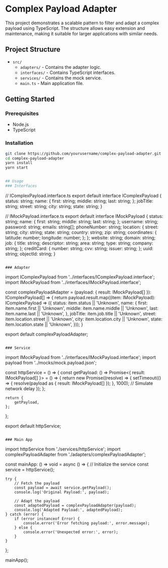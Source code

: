# Complex Payload Adapter

This project demonstrates a scalable pattern to filter and adapt a complex payload using TypeScript.
The structure allows easy extension and maintenance, making it suitable for larger applications with similar needs.

## Project Structure

- `src/`
  - `adapters/` - Contains the adapter logic.
  - `interfaces/` - Contains TypeScript interfaces.
  - `services/` - Contains the mock service.
  - `main.ts` - Main application file.

## Getting Started

### Prerequisites

- Node.js
- TypeScript

### Installation

```bash
git clone https://github.com/yourusername/complex-payload-adapter.git
cd complex-payload-adapter
yarn install
yarn start


## Usage
### Interfaces
```
// IComplexPayload.interface.ts
export default interface IComplexPayload {
    status: string;
    name: {
        first: string;
        middle: string;
        last: string;
    };
    jobTitle: string;
    street: string;
    city: string;
    state: string;
}

// IMockPayload.interface.ts
export default interface IMockPayload {
    status: string;
    name: {
        first: string;
        middle: string;
        last: string;
    };
    username: string;
    password: string;
    emails: string[];
    phoneNumber: string;
    location: {
        street: string;
        city: string;
        state: string;
        country: string;
        zip: string;
        coordinates: {
            latitude: number;
            longitude: number;
        };
    };
    website: string;
    domain: string;
    job: {
        title: string;
        descriptor: string;
        area: string;
        type: string;
        company: string;
    };
    creditCard: {
        number: string;
        cvv: string;
        issuer: string;
    };
    uuid: string;
    objectId: string;
}
```

### Adapter
```
import IComplexPayload from '../interfaces/IComplexPayload.interface';
import IMockPayload from '../interfaces/IMockPayload.interface';

const complexPayloadAdapter = (payload: { result: IMockPayload[] }): IComplexPayload[] => {
    return payload.result.map((item: IMockPayload): IComplexPayload => ({
        status: item.status || 'Unknown',
        name: {
            first: item.name.first || 'Unknown',
            middle: item.name.middle || 'Unknown',
            last: item.name.last || 'Unknown',
        },
        jobTitle: item.job.title || 'Unknown',
        street: item.location.street || 'Unknown',
        city: item.location.city || 'Unknown',
        state: item.location.state || 'Unknown',
    }));
}

export default complexPayloadAdapter;
```

### Service
```
import IMockPayload from '../interfaces/IMockPayload.interface';
import payload from '../mocks/mock.payload.json';

const httpService = () => {
    const getPayload: () => Promise<{ result: IMockPayload[] }> = () => {
        return new Promise((resolve) => {
            setTimeout(() => {
                resolve(payload as { result: IMockPayload[] });
            }, 1000); // Simulate network delay
        });
    };

    return {
        getPayload,
    };
};

export default httpService;
```

### Main App
```
import httpService from './services/httpService';
import complexPayloadAdapter from './adapters/complexPayloadAdapter';

const mainApp: () => void = async () => {
    // Initialize the service
    const service = httpService();

    try {
        // Fetch the payload
        const payload = await service.getPayload();
        console.log('Original Payload:', payload);

        // Adapt the payload
        const adaptedPayload = complexPayloadAdapter(payload);
        console.log('Adapted Payload:', adaptedPayload);
    } catch (error) {
        if (error instanceof Error) {
            console.error('Error fetching payload:', error.message);
        } else {
            console.error('Unexpected error:', error);
        }
    }
};

mainApp();
```
